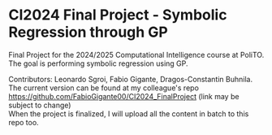 # CI2024 Final Project - Symbolic Regression through GP
Final Project for the 2024/2025 Computational Intelligence course at PoliTO.  
The goal is performing symbolic regression using GP.

Contributors: Leonardo Sgroi, Fabio Gigante, Dragos-Constantin Buhnila.  
The current version can be found at my colleague's repo https://github.com/FabioGigante00/CI2024_FinalProject  (link may be subject to change)  
When the project is finalized, I will upload all the content in batch to this repo too.  
